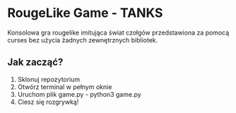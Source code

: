 # RougeLike Game - TANKS
Konsolowa gra rougelike imitująca świat czołgów przedstawiona za pomocą curses bez użycia żadnych zewnętrznych bibliotek.
## Jak zacząć?
1. Sklonuj repozytorium
2. Otwórz terminal w pełnym oknie
3. Uruchom plik game.py - python3 game.py
4. Ciesz się rozgrywką!



